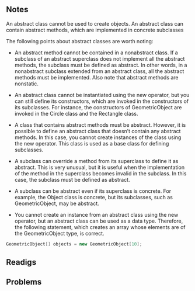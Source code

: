 ## Notes

An abstract class cannot be used to create objects. An abstract class can contain
abstract methods, which are implemented in concrete subclasses

The following points about abstract classes are worth noting:
* An abstract method cannot be contained in a nonabstract class. If a subclass of an
abstract superclass does not implement all the abstract methods, the subclass must
be defined as abstract. In other words, in a nonabstract subclass extended from an
abstract class, all the abstract methods must be implemented. Also note that abstract
methods are nonstatic.

* An abstract class cannot be instantiated using the new operator, but you can still
define its constructors, which are invoked in the constructors of its subclasses. For
instance, the constructors of GeometricObject are invoked in the Circle class
and the Rectangle class.

* A class that contains abstract methods must be abstract. However, it is possible to
define an abstract class that doesn’t contain any abstract methods. In this case, you
cannot create instances of the class using the new operator. This class is used as a
base class for defining subclasses.

* A subclass can override a method from its superclass to define it as abstract. This is
very unusual, but it is useful when the implementation of the method in the superclass becomes invalid in the subclass. In this case, the subclass must be defined as
abstract.

* A subclass can be abstract even if its superclass is concrete. For example, the Object
class is concrete, but its subclasses, such as GeometricObject, may be abstract.

* You cannot create an instance from an abstract class using the new operator, but an
abstract class can be used as a data type. Therefore, the following statement, which
creates an array whose elements are of the GeometricObject type, is correct.
```java
GeometricObject[] objects = new GeometricObject[10];
```

## Readigs

## Problems
